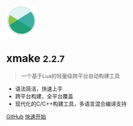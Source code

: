 <img src="/assets/img/logo.svg" width="16%" />

# xmake <small>2.2.7</small>

> 一个基于Lua的轻量级跨平台自动构建工具

- 语法简洁，快速上手
- 跨平台构建，全平台覆盖 
- 现代化的C/C++构建工具，多语言混合编译支持

[GitHub](https://github.com/xmake-io/xmake/)
[快速开始](/zh-cn/guide/installation)
